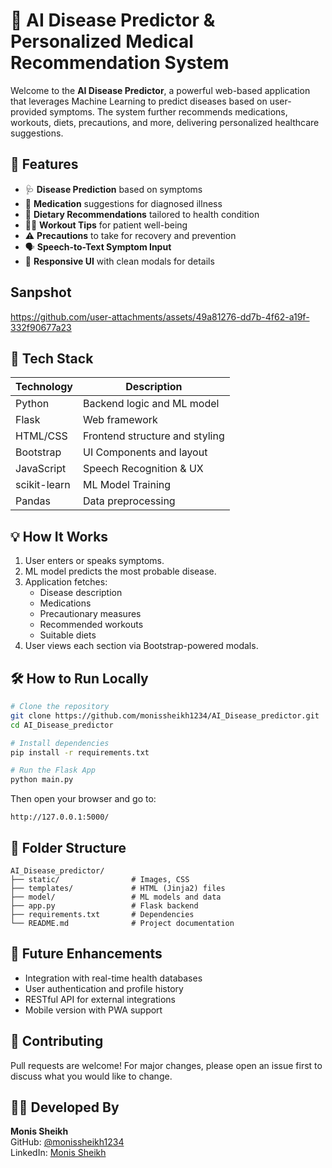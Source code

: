 # 🧠 AI Disease Predictor & Personalized Medical Recommendation System

Welcome to the **AI Disease Predictor**, a powerful web-based application that leverages Machine Learning to predict diseases based on user-provided symptoms. The system further recommends medications, workouts, diets, precautions, and more, delivering personalized healthcare suggestions.

## 🔬 Features

- 🩺 **Disease Prediction** based on symptoms  
- 💊 **Medication** suggestions for diagnosed illness  
- 🥗 **Dietary Recommendations** tailored to health condition  
- 🏋️‍♂️ **Workout Tips** for patient well-being  
- ⚠️ **Precautions** to take for recovery and prevention  
- 🗣️ **Speech-to-Text Symptom Input**  
- 📱 **Responsive UI** with clean modals for details  

## Sanpshot

https://github.com/user-attachments/assets/49a81276-dd7b-4f62-a19f-332f90677a23



## 🚀 Tech Stack

| Technology   | Description                    |
|--------------|--------------------------------|
| Python       | Backend logic and ML model     |
| Flask        | Web framework                  |
| HTML/CSS     | Frontend structure and styling |
| Bootstrap    | UI Components and layout       |
| JavaScript   | Speech Recognition & UX        |
| scikit-learn | ML Model Training              |
| Pandas       | Data preprocessing             |

## 💡 How It Works

1. User enters or speaks symptoms.  
2. ML model predicts the most probable disease.  
3. Application fetches:  
   - Disease description  
   - Medications  
   - Precautionary measures  
   - Recommended workouts  
   - Suitable diets  
4. User views each section via Bootstrap-powered modals.

## 🛠️ How to Run Locally

```bash
# Clone the repository
git clone https://github.com/monissheikh1234/AI_Disease_predictor.git
cd AI_Disease_predictor

# Install dependencies
pip install -r requirements.txt

# Run the Flask App
python main.py
```

Then open your browser and go to:

```
http://127.0.0.1:5000/
```

## 📂 Folder Structure

```
AI_Disease_predictor/
├── static/                # Images, CSS
├── templates/             # HTML (Jinja2) files
├── model/                 # ML models and data
├── app.py                 # Flask backend
├── requirements.txt       # Dependencies
└── README.md              # Project documentation
```

## 🎯 Future Enhancements

- Integration with real-time health databases  
- User authentication and profile history  
- RESTful API for external integrations  
- Mobile version with PWA support  

## 🙌 Contributing
Pull requests are welcome! For major changes, please open an issue first to discuss what you would like to change.


## 👨‍💻 Developed By

**Monis Sheikh**  
GitHub: [@monissheikh1234](https://github.com/monissheikh1234)  
LinkedIn: [Monis Sheikh](https://www.linkedin.com/in/monissheikh1234/)
